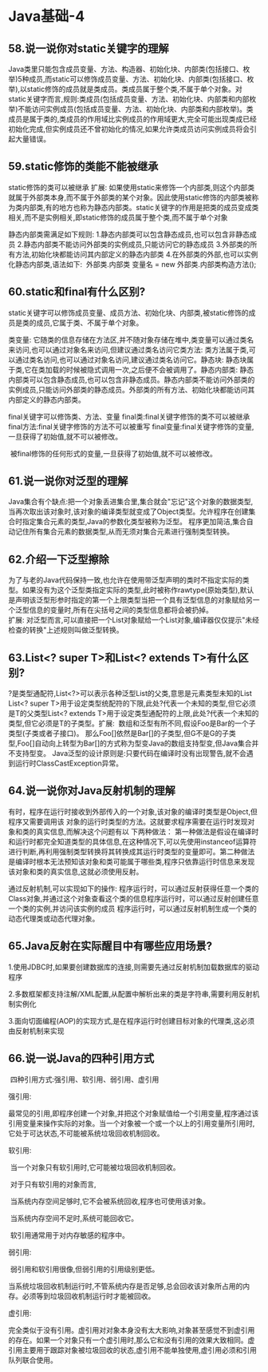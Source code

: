 # Java基础-4

## 58.说一说你对static关键字的理解

​        Java类里只能包含成员变量、方法、构造器、初始化块、内部类(包括接口、枚举)5种成员,而static可以修饰成员变量、方法、初始化块、内部类(包括接口、枚举),以static修饰的成员就是类成员。类成员属于整个类,不属于单个对象。
​        对static关键字而言,规则:类成员(包括成员变量、方法、初始化块、内部类和内部枚举)不能访问实例成员(包括成员变量、方法、初始化块、内部类和内部枚举)。
​        类成员是属于类的,类成员的作用域比实例成员的作用域更大,完全可能出现类成已经初始化完成,但实例成员还不曾初始化的情况,如果允许类成员访问实例成员将会引起大量错误。



## 59.static修饰的类能不能被继承

static修饰的类可以被继承
​扩展:
​        如果使用static来修饰一个内部类,则这个内部类就属于外部类本身,而不属于外部类的某个对象。因此使用static修饰的内部类被称为类内部类,有的地方也称为静态内部类。
​        static关键字的作用是把类的成员变成类相关,而不是实例相关,即static修饰的成员属于整个类,而不属于单个对象

静态内部类需满足如下规则:
​       1.静态内部类可以包含静态成员,也可以包含非静态成员
​       2.静态内部类不能访问外部类的实例成员,只能访问它的静态成员
​       3.外部类的所有方法,初始化块都能访问其内部定义的静态内部类
​       4.在外部类的外部,也可以实例化静态内部类,语法如下:
​                            外部类.内部类 变量名 = new 外部类.内部类构造方法();
​	  

## 60.static和final有什么区别?

​      static关键字可以修饰成员变量、成员方法、初始化块、内部类,被static修饰的成员是类的成员,它属于类、不属于单个对象。	  

类变量:
​       它随类的信息存储在方法区,并不随对象存储在堆中,类变量可以通过类名来访问,也可以通过对象名来访问,但建议通过类名访问它
​类方法:
​        类方法属于类,可以通过类名访问,也可以通过对象名访问,建议通过类名访问它。
​静态块:
​        静态块属于类,它在类加载的时候被隐式调用一次,之后便不会被调用了。
​静态内部类:
​        静态内部类可以包含静态成员,也可以包含非静态成员。静态内部类不能访问外部类的实例成员,只能访问外部类的静态成员。外部类的所有方法、初始化块都能访问其内部定义的静态内部类。

final关键字可以修饰类、方法、变量
​        final类:final关键字修饰的类不可以被继承
​        final方法:final关键字修饰的方法不可以被重写
​        final变量:final关键字修饰的变量,一旦获得了初始值,就不可以被修改。

​        被final修饰的任何形式的变量,一旦获得了初始值,就不可以被修改。

 

## 61.说一说你对泛型的理解

​        Java集合有个缺点:把一个对象丢进集合里,集合就会"忘记"这个对象的数据类型,当再次取出该对象时,该对象的编译类型就变成了Object类型。
​       允许程序在创建集合时指定集合元素的类型,Java的参数化类型被称为泛型。
​       程序更加简洁,集合自动记住所有集合元素的数据类型,从而无须对集合元素进行强制类型转换。

 

## 62.介绍一下泛型擦除

​        为了与老的Java代码保持一致,也允许在使用带泛型声明的类时不指定实际的类型。如果没有为这个泛型类指定实际的类型,此时被称作rawtype(原始类型),默认是声明该泛型形参时指定的第一个上限类型
​        当把一个具有泛型信息的对象赋给另一个泛型信息的变量时,所有在尖括号之间的类型信息都将会被扔掉。  
​扩展:
​        对泛型而言,可以直接把一个List对象赋给一个List<String>对象,编译器仅仅提示"未经检查的转换"上述规则叫做泛型转换。



## 63.List<? super T>和List<? extends T>有什么区别?

?是类型通配符,List<?>可以表示各种泛型List的父类,意思是元素类型未知的List
​      List<? super T>用于设定类型统配符的下限,此处?代表一个未知的类型,但它必须是T的父类型
​      List<? extends T>用于设定类型通配符的上限,此处?代表一个未知的类型,但它必须是T的子类型。
​扩展:
​      数组和泛型有所不同,假设Foo是Bar的一个子类型(子类或者子接口)。
​      那么Foo[]依然是Bar[]的子类型,但G<Foo>不是G<Bar>的子类型,Foo[]自动向上转型为Bar[]的方式称为型变
​       Java的数组支持型变,但Java集合并不支持型变。
​       Java泛型的设计原则是:只要代码在编译时没有出现警告,就不会遇到运行时ClassCastException异常。  



## 64.说一说你对Java反射机制的理解

​        有时，程序在运行时接收到外部传入的一个对象,该对象的编译时类型是Object,但程序又需要调用该
对象的运行时类型的方法。这就要求程序需要在运行时发现对象和类的真实信息,而解决这个问题有以
下两种做法：
​        第一种做法是假设在编译时和运行时都完全知道类型的具体信息,在这种情况下,可以先使用instanceof运算符进行判断,再利用强制类型转换将其转换成其运行时类型的变量即可。
​        第二种做法是编译时根本无法预知该对象和类可能属于哪些类,程序只依靠运行时信息来发现该对象和类的真实信息,这就必须使用反射。

通过反射机制,可以实现如下的操作:
​        程序运行时，可以通过反射获得任意一个类的Class对象,并通过这个对象查看这个类的信息 
​        程序运行时，可以通过反射创建任意一个类的实例,并访问该实例的成员 
​        程序运行时，可以通过反射机制生成一个类的动态代理类或动态代理对象。



## 65.Java反射在实际醒目中有哪些应用场景?

​       1.使用JDBC时,如果要创建数据库的连接,则需要先通过反射机制加载数据库的驱动程序 

​       2.多数框架都支持注解/XML配置,从配置中解析出来的类是字符串,需要利用反射机制实例化

​       3.面向切面编程(AOP)的实现方式,是在程序运行时创建目标对象的代理类,这必须由反射机制来实现



## 66.说一说Java的四种引用方式

​       四种引用方式:强引用、软引用、弱引用、虚引用

强引用:

​        最常见的引用,即程序创建一个对象,并把这个对象赋值给一个引用变量,程序通过该引用变量来操作实际的对象。当一个对象被一个或一个以上的引用变量所引用时,它处于可达状态,不可能被系统垃圾回收机制回收。

软引用:

​       当一个对象只有软引用时,它可能被垃圾回收机制回收。

​       对于只有软引用的对象而言,

​       当系统内存空间足够时,它不会被系统回收,程序也可使用该对象。

​       当系统内存空间不足时,系统可能回收它。

​       软引用通常用于对内存敏感的程序中。

弱引用:

​        弱引用和软引用很像,但弱引用的引用级别更低。

​        当系统垃圾回收机制运行时,不管系统内存是否足够,总会回收该对象所占用的内存。必须等到垃圾回收机制运行时才能被回收。

虚引用:

​        完全类似于没有引用。虚引用对对象本身没有太大影响,对象甚至感觉不到虚引用的存在。如果一个对象只有一个虚引用时,那么它和没有引用的效果大致相同。虚引用主要用于跟踪对象被垃圾回收的状态,虚引用不能单独使用,虚引用必须和引用队列联合使用。

